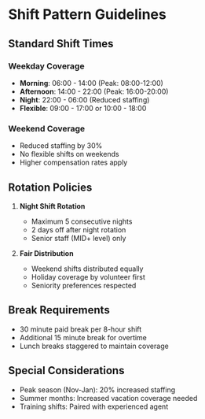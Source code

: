 # Shift Pattern Guidelines

## Standard Shift Times

### Weekday Coverage
- **Morning**: 06:00 - 14:00 (Peak: 08:00-12:00)
- **Afternoon**: 14:00 - 22:00 (Peak: 16:00-20:00)
- **Night**: 22:00 - 06:00 (Reduced staffing)
- **Flexible**: 09:00 - 17:00 or 10:00 - 18:00

### Weekend Coverage
- Reduced staffing by 30%
- No flexible shifts on weekends
- Higher compensation rates apply

## Rotation Policies

1. **Night Shift Rotation**
   - Maximum 5 consecutive nights
   - 2 days off after night rotation
   - Senior staff (MID+ level) only

2. **Fair Distribution**
   - Weekend shifts distributed equally
   - Holiday coverage by volunteer first
   - Seniority preferences respected

## Break Requirements

- 30 minute paid break per 8-hour shift
- Additional 15 minute break for overtime
- Lunch breaks staggered to maintain coverage

## Special Considerations

- Peak season (Nov-Jan): 20% increased staffing
- Summer months: Increased vacation coverage needed
- Training shifts: Paired with experienced agent
